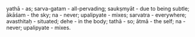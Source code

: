 yathā - as; sarva-gatam - all-pervading; saukṣmyāt - due to being subtle; ākāśam - the sky; na - never; upalipyate - mixes; sarvatra - everywhere; avasthitaḥ - situated; dehe - in the body; tathā - so; ātmā - the self; na - never; upalipyate - mixes.